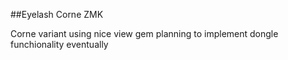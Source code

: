 ##Eyelash Corne ZMK

Corne variant
using nice view gem
planning to implement dongle funchionality eventually
